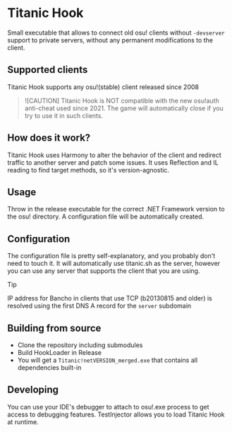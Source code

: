 ﻿# Titanic Hook
Small executable that allows to connect old osu! clients without `-devserver` support to private servers, without any permanent modifications to the client.

## Supported clients
Titanic Hook supports any osu!(stable) client released since 2008

> ![CAUTION]
> Titanic Hook is NOT compatible with the new osu!auth anti-cheat used since 2021. The game will automatically close if you try to use it in such clients.

## How does it work?
Titanic Hook uses Harmony to alter the behavior of the client and redirect traffic to another server and patch some issues. It uses Reflection and IL reading to find target methods, so it's version-agnostic.

## Usage
Throw in the release executable for the correct .NET Framework version to the osu! directory. A configuration file will be automatically created.

## Configuration
The configuration file is pretty self-explanatory, and you probably don't need to touch it. It will automatically use titanic.sh as the server, however you can use any server that supports the client that you are using.

> [!TIP]
> IP address for Bancho in clients that use TCP (b20130815 and older) is resolved using the first DNS A record for the `server` subdomain

## Building from source
- Clone the repository including submodules
- Build HookLoader in Release
- You will get a `Titanic!netVERSION_merged.exe` that contains all dependencies built-in

## Developing
You can use your IDE's debugger to attach to osu!.exe process to get access to debugging features. TestInjector allows you to load Titanic Hook at runtime.